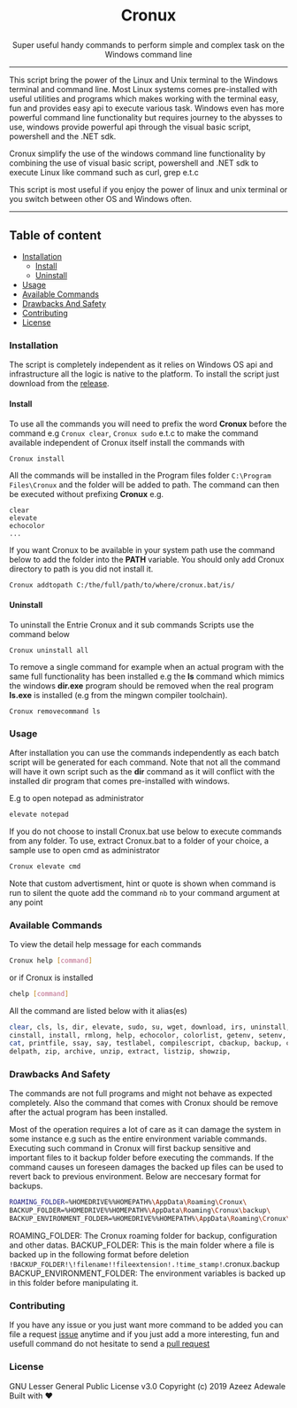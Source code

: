 # <p style="text-align: center;" align="center">Cronux</p>

<p style="text-align: center;" align="center">Super useful handy commands to perform simple and complex task on the Windows command line</p>

___

This script bring the power of the Linux and Unix terminal to the Windows terminal and command line. Most Linux systems comes 
pre-installed with useful utilities and programs which makes working with the terminal easy, fun and provides easy api to execute 
various task. Windows even has more powerful command line functionality but requires journey to the abysses to use, windows 
provide powerful api through the visual basic script, powershell and the .NET sdk. 

Cronux simplify the use of the windows command line functionality by combining the use of visual basic script, powershell and .NET sdk 
to execute Linux like command such as curl, grep e.t.c 

This script is most useful if you enjoy the power of linux and unix terminal or you switch between other OS and Windows often.

___

## Table of content
- [Installation](#installation)
	- [Install](#install)
	- [Uninstall](#uninstall)
- [Usage](#usage)
- [Available Commands](#available-commands)
- [Drawbacks And Safety](#drawbacks-and-safety)
- [Contributing](#contributing)
- [License](#license)

### Installation

The script is completely independent as it relies on Windows OS api and infrastructure all the logic is native to the platform. 
To install the script just download from the [release](https://github.com/Thecarisma/Cronux/releases). 

#### Install

To use all the commands you will need to prefix the word **Cronux** before the command e.g `Cronux clear`, `Cronux sudo` e.t.c to make the 
command available independent of Cronux itself install the commands with

```
Cronux install
```

All the commands will be installed in the Program files folder `C:\Program Files\Cronux` and the folder will be added to path. The command 
can then be executed without prefixing **Cronux** e.g.

```
clear
elevate 
echocolor
...
```

If you want Cronux to be available in your system path use the command below to add the folder into the **PATH** variable.
You should only add Cronux directory to path is you did not install it. 

```bash
Cronux addtopath C:/the/full/path/to/where/cronux.bat/is/
```

#### Uninstall

To uninstall the Entrie Cronux and it sub commands Scripts use the command below

```
Cronux uninstall all
```

To remove a single command for example when an actual program with the same full functionality 
has been installed e.g the **ls** command which mimics  the windows **dir.exe** program
should be removed when the real program **ls.exe** is installed (e.g from the mingwn compiler toolchain). 

```
Cronux removecommand ls
```

### Usage

After installation you can use the commands independently as each batch script 
will be generated for each command. Note that not all the command will have it 
own script such as the **dir** command as it will conflict with the installed dir program 
that comes pre-installed with windows.

E.g to open notepad as administrator

```bash
elevate notepad
```

If you do not choose to install Cronux.bat use below to execute commands from any folder. 
To use, extract Cronux.bat to a folder of your choice, a sample use to open cmd as administrator

```bash
Cronux elevate cmd
```

Note that custom advertisment, hint or quote is shown when command is run to silent the quote add the 
command `nb` to your command argument at any point

### Available Commands

To view the detail help message for each commands 

```bash
Cronux help [command]
```

or if Cronux is installed

```bash
chelp [command]
```

All the command are listed below with it alias(es)

```bash
clear, cls, ls, dir, elevate, sudo, su, wget, download, irs, uninstall, remove, removecommand, 
cinstall, install, rmlong, help, echocolor, colorlist, getenv, setenv, delenv, delenv, close, 
cat, printfile, ssay, say, testlabel, compilescript, cbackup, backup, chelp, addpath, setenvf, 
delpath, zip, archive, unzip, extract, listzip, showzip, 

```

### Drawbacks And Safety

The commands are not full programs and might not behave as expected completely. Also the command that comes with Cronux 
should be remove after the actual program has been installed.

Most of the operation requires a lot of care as it can damage the system in some instance e.g such as the entire 
environment variable commands. Executing such command in Cronux will first backup sensitive and important files to it 
backup folder before executing the commands. If the command causes un foreseen damages the backed up files can be used to 
revert back to previous environment. Below are neccesary format for backups.

```bash
ROAMING_FOLDER=%HOMEDRIVE%%HOMEPATH%\AppData\Roaming\Cronux\
BACKUP_FOLDER=%HOMEDRIVE%%HOMEPATH%\AppData\Roaming\Cronux\backup\
BACKUP_ENVIRONMENT_FOLDER=%HOMEDRIVE%%HOMEPATH%\AppData\Roaming\Cronux\environment\
```
ROAMING_FOLDER: The Cronux roaming folder for backup, configuration and other datas.
BACKUP_FOLDER: This is the main folder where a file is backed up in the following format before deletion `!BACKUP_FOLDER!\!filename!!fileextension!.!time_stamp!`.cronux.backup
BACKUP_ENVIRONMENT_FOLDER: The environment variables is backed up in this folder before manipulating it.

### Contributing

If you have any issue or you just want more command to be added you can file a request [issue](https://github.com/Thecarisma/Cronux/issues/new) 
anytime and if you just add a more interesting, fun and usefull command do not hesitate to send a 
[pull request](https://github.com/Thecarisma/Cronux/compare) 

### License

GNU Lesser General Public License v3.0 Copyright (c) 2019 Azeez Adewale Built with :heart:

